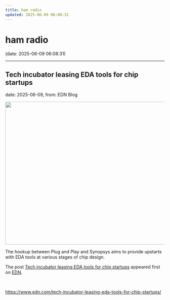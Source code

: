 ```yaml
---
title: ham radio
updated: 2025-06-09 06:08:31
---
```


# ham radio

(date: 2025-06-09 06:08:31)

---

## Tech incubator leasing EDA tools for chip startups

date: 2025-06-09, from: EDN Blog

<img width="800" height="450" src="https://www.edn.com/wp-content/uploads/Hero-image-15.jpg?fit=800%2C450" class="webfeedsFeaturedVisual wp-post-image" alt="" style="display: block; margin-bottom: 5px; clear:both;max-width: 100%;" link_thumbnail="" decoding="async" fetchpriority="high" srcset="https://www.edn.com/wp-content/uploads/Hero-image-15.jpg?w=800 800w, https://www.edn.com/wp-content/uploads/Hero-image-15.jpg?w=300 300w, https://www.edn.com/wp-content/uploads/Hero-image-15.jpg?w=768 768w" sizes="(max-width: 800px) 100vw, 800px" /><p>The hookup between Plug and Play and Synopsys aims to provide upstarts with EDA tools at various stages of chip design.</p>
<p>The post <a href="https://www.edn.com/tech-incubator-leasing-eda-tools-for-chip-startups/">Tech incubator leasing EDA tools for chip startups</a> appeared first on <a href="https://www.edn.com">EDN</a>.</p>
 

<br> 

<https://www.edn.com/tech-incubator-leasing-eda-tools-for-chip-startups/>


